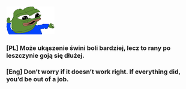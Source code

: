 ![pepe](pepe.gif)

### [PL] Może ukąszenie świni boli bardziej, lecz to rany po leszczynie goją się dłużej.
### [Eng] Don’t worry if it doesn’t work right. If everything did, you’d be out of a job.
